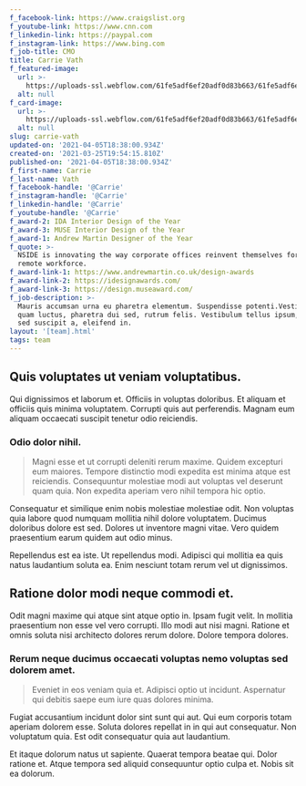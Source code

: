 ```yaml
---
f_facebook-link: https://www.craigslist.org
f_youtube-link: https://www.cnn.com
f_linkedin-link: https://paypal.com
f_instagram-link: https://www.bing.com
f_job-title: CMO
title: Carrie Vath
f_featured-image:
  url: >-
    https://uploads-ssl.webflow.com/61fe5adf6ef20adf0d83b663/61fe5adf6ef20a25eb83b67f_Space006.jpeg
  alt: null
f_card-image:
  url: >-
    https://uploads-ssl.webflow.com/61fe5adf6ef20adf0d83b663/61fe5adf6ef20ab00883b73d_Portrait25.jpeg
  alt: null
slug: carrie-vath
updated-on: '2021-04-05T18:38:00.934Z'
created-on: '2021-03-25T19:54:15.810Z'
published-on: '2021-04-05T18:38:00.934Z'
f_first-name: Carrie
f_last-name: Vath
f_facebook-handle: '@Carrie'
f_instagram-handle: '@Carrie'
f_linkedin-handle: '@Carrie'
f_youtube-handle: '@Carrie'
f_award-2: IDA Interior Design of the Year
f_award-3: MUSE Interior Design of the Year
f_award-1: Andrew Martin Designer of the Year
f_quote: >-
  NSIDE is innovating the way corporate offices reinvent themselves for the
  remote workforce.
f_award-link-1: https://www.andrewmartin.co.uk/design-awards
f_award-link-2: https://idesignawards.com/
f_award-link-3: https://design.museaward.com/
f_job-description: >-
  Mauris accumsan urna eu pharetra elementum. Suspendisse potenti.Vestibulum ut
  quam luctus, pharetra dui sed, rutrum felis. Vestibulum tellus ipsum, rhoncus
  sed suscipit a, eleifend in.
layout: '[team].html'
tags: team
---
```


Quis voluptates ut veniam voluptatibus.
---------------------------------------

Qui dignissimos et laborum et. Officiis in voluptas doloribus. Et aliquam et officiis quis minima voluptatem. Corrupti quis aut perferendis. Magnam eum aliquam occaecati suscipit tenetur odio reiciendis.

### Odio dolor nihil.

> Magni esse et ut corrupti deleniti rerum maxime. Quidem excepturi eum maiores. Tempore distinctio modi expedita est minima atque est reiciendis. Consequuntur molestiae modi aut voluptas vel deserunt quam quia. Non expedita aperiam vero nihil tempora hic optio.

Consequatur et similique enim nobis molestiae molestiae odit. Non voluptas quia labore quod numquam mollitia nihil dolore voluptatem. Ducimus doloribus dolore est sed. Dolores ut inventore magni vitae. Vero quidem praesentium earum quidem aut odio minus.

Repellendus est ea iste. Ut repellendus modi. Adipisci qui mollitia ea quis natus laudantium soluta ea. Enim nesciunt totam rerum vel ut dignissimos.

Ratione dolor modi neque commodi et.
------------------------------------

Odit magni maxime qui atque sint atque optio in. Ipsam fugit velit. In mollitia praesentium non esse vel vero corrupti. Illo modi aut nisi magni. Ratione et omnis soluta nisi architecto dolores rerum dolore. Dolore tempora dolores.

### Rerum neque ducimus occaecati voluptas nemo voluptas sed dolorem amet.

> Eveniet in eos veniam quia et. Adipisci optio ut incidunt. Aspernatur qui debitis saepe eum iure quas dolores minima.

Fugiat accusantium incidunt dolor sint sunt qui aut. Qui eum corporis totam aperiam dolorem esse. Soluta dolores repellat in in qui aut consequatur. Non voluptatum quia. Est odit consequatur quia aut laudantium.

Et itaque dolorum natus ut sapiente. Quaerat tempora beatae qui. Dolor ratione et. Atque tempora sed aliquid consequuntur optio culpa et. Nobis sit ea dolorum.
